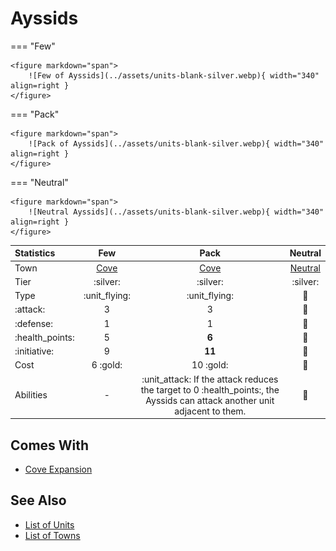 # Ayssids

=== "Few"

    <figure markdown="span">
        ![Few of Ayssids](../assets/units-blank-silver.webp){ width="340" align=right }
    </figure>

=== "Pack"

    <figure markdown="span">
        ![Pack of Ayssids](../assets/units-blank-silver.webp){ width="340" align=right }
    </figure>

=== "Neutral"

    <figure markdown="span">
        ![Neutral Ayssids](../assets/units-blank-silver.webp){ width="340" align=right }
    </figure>


| Statistics | Few | Pack | Neutral |
| :--- | :---: | :---: | :---: |
| Town | [Cove](../towns/cove.md) | [Cove](../towns/cove.md) | [Neutral](../towns/neutral.md) |
| Tier | :silver: | :silver: | :silver: |
| Type | :unit_flying: | :unit_flying: | 🚧 |
| :attack: | 3 | 3 | 🚧 |
| :defense: | 1 | 1 | 🚧 |
| :health_points: | 5 | **6** | 🚧 |
| :initiative: | 9 | **11** | 🚧 |
| Cost | 6 :gold: | 10 :gold: | 🚧 |
| Abilities | - | :unit_attack: If the attack reduces the target to 0 :health_points:, the Ayssids can attack another unit adjacent to them. | 🚧 |


## Comes With

- [Cove Expansion](../content.md)


## See Also

- [List of Units](index.md)
- [List of Towns](../towns/index.md)